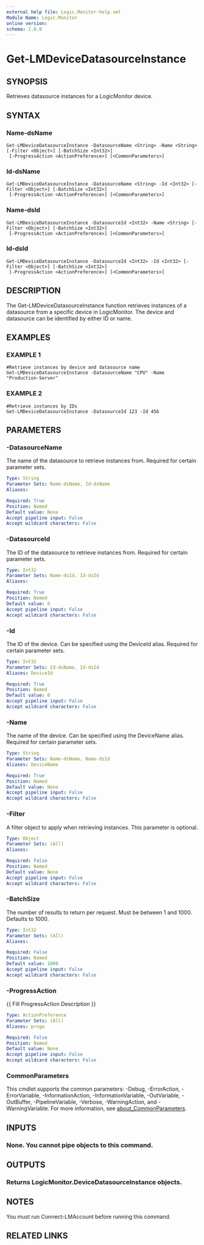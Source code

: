 ```yaml
---
external help file: Logic.Monitor-help.xml
Module Name: Logic.Monitor
online version:
schema: 2.0.0
---
```


# Get-LMDeviceDatasourceInstance

## SYNOPSIS
Retrieves datasource instances for a LogicMonitor device.

## SYNTAX

### Name-dsName
```
Get-LMDeviceDatasourceInstance -DatasourceName <String> -Name <String> [-Filter <Object>] [-BatchSize <Int32>]
 [-ProgressAction <ActionPreference>] [<CommonParameters>]
```

### Id-dsName
```
Get-LMDeviceDatasourceInstance -DatasourceName <String> -Id <Int32> [-Filter <Object>] [-BatchSize <Int32>]
 [-ProgressAction <ActionPreference>] [<CommonParameters>]
```

### Name-dsId
```
Get-LMDeviceDatasourceInstance -DatasourceId <Int32> -Name <String> [-Filter <Object>] [-BatchSize <Int32>]
 [-ProgressAction <ActionPreference>] [<CommonParameters>]
```

### Id-dsId
```
Get-LMDeviceDatasourceInstance -DatasourceId <Int32> -Id <Int32> [-Filter <Object>] [-BatchSize <Int32>]
 [-ProgressAction <ActionPreference>] [<CommonParameters>]
```

## DESCRIPTION
The Get-LMDeviceDatasourceInstance function retrieves instances of a datasource from a specific device in LogicMonitor.
The device and datasource can be identified by either ID or name.

## EXAMPLES

### EXAMPLE 1
```
#Retrieve instances by device and datasource name
Get-LMDeviceDatasourceInstance -DatasourceName "CPU" -Name "Production-Server"
```

### EXAMPLE 2
```
#Retrieve instances by IDs
Get-LMDeviceDatasourceInstance -DatasourceId 123 -Id 456
```

## PARAMETERS

### -DatasourceName
The name of the datasource to retrieve instances from.
Required for certain parameter sets.

```yaml
Type: String
Parameter Sets: Name-dsName, Id-dsName
Aliases:

Required: True
Position: Named
Default value: None
Accept pipeline input: False
Accept wildcard characters: False
```

### -DatasourceId
The ID of the datasource to retrieve instances from.
Required for certain parameter sets.

```yaml
Type: Int32
Parameter Sets: Name-dsId, Id-dsId
Aliases:

Required: True
Position: Named
Default value: 0
Accept pipeline input: False
Accept wildcard characters: False
```

### -Id
The ID of the device.
Can be specified using the DeviceId alias.
Required for certain parameter sets.

```yaml
Type: Int32
Parameter Sets: Id-dsName, Id-dsId
Aliases: DeviceId

Required: True
Position: Named
Default value: 0
Accept pipeline input: False
Accept wildcard characters: False
```

### -Name
The name of the device.
Can be specified using the DeviceName alias.
Required for certain parameter sets.

```yaml
Type: String
Parameter Sets: Name-dsName, Name-dsId
Aliases: DeviceName

Required: True
Position: Named
Default value: None
Accept pipeline input: False
Accept wildcard characters: False
```

### -Filter
A filter object to apply when retrieving instances.
This parameter is optional.

```yaml
Type: Object
Parameter Sets: (All)
Aliases:

Required: False
Position: Named
Default value: None
Accept pipeline input: False
Accept wildcard characters: False
```

### -BatchSize
The number of results to return per request.
Must be between 1 and 1000.
Defaults to 1000.

```yaml
Type: Int32
Parameter Sets: (All)
Aliases:

Required: False
Position: Named
Default value: 1000
Accept pipeline input: False
Accept wildcard characters: False
```

### -ProgressAction
{{ Fill ProgressAction Description }}

```yaml
Type: ActionPreference
Parameter Sets: (All)
Aliases: proga

Required: False
Position: Named
Default value: None
Accept pipeline input: False
Accept wildcard characters: False
```

### CommonParameters
This cmdlet supports the common parameters: -Debug, -ErrorAction, -ErrorVariable, -InformationAction, -InformationVariable, -OutVariable, -OutBuffer, -PipelineVariable, -Verbose, -WarningAction, and -WarningVariable. For more information, see [about_CommonParameters](http://go.microsoft.com/fwlink/?LinkID=113216).

## INPUTS

### None. You cannot pipe objects to this command.
## OUTPUTS

### Returns LogicMonitor.DeviceDatasourceInstance objects.
## NOTES
You must run Connect-LMAccount before running this command.

## RELATED LINKS
